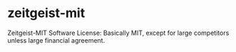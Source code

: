 # zeitgeist-mit
Zeitgeist-MIT Software License: Basically MIT, except for large competitors unless large financial agreement.
